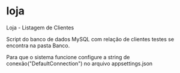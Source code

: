 # loja
Loja - Listagem de Clientes

Script do banco de dados MySQL com relação de clientes testes se encontra na pasta Banco.

Para que o sistema funcione configure a string de conexão("DefaultConnection") no arquivo appsettings.json
